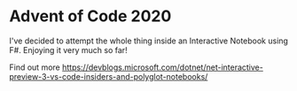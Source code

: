 # Advent of Code 2020

I've decided to attempt the whole thing inside an Interactive Notebook using F#. Enjoying it very much so far!

Find out more https://devblogs.microsoft.com/dotnet/net-interactive-preview-3-vs-code-insiders-and-polyglot-notebooks/
